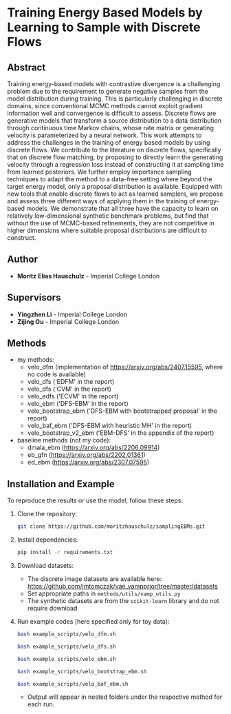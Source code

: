 # Training Energy Based Models by Learning to Sample with Discrete Flows

## Abstract

Training energy-based models with contrastive divergence is a challenging problem due to the requirement to generate negative samples from the model distribution during training. This is particularly challenging in discrete domains, since conventional MCMC methods cannot exploit gradient information well and convergence is difficult to assess. Discrete flows are generative models that transform a source distribution to a data distribution through continuous time Markov chains, whose rate matrix or generating velocity is parameterized by a neural network. This work attempts to address the challenges in the training of energy based models by using discrete flows. We contribute to the literature on discrete flows, specifically that on discrete flow matching, by proposing to directly learn the generating velocity through a regression loss instead of constructing it at sampling time from learned posteriors. We further employ importance sampling techniques to adapt the method to a data-free setting where beyond the target energy model, only a proposal distribution is available. Equipped with new tools that enable discrete flows to act as learned samplers, we propose and assess three different ways of applying them in the training of energy-based models. We demonstrate that all three have the capacity to learn on relatively low-dimensional synthetic benchmark problems, but find that without the use of MCMC-based refinements, they are not competitive in higher dimensions where suitable proposal distributions are difficult to construct.

## Author

- **Moritz Elias Hauschulz** - Imperial College London

## Supervisors

- **Yingzhen Li** - Imperial College London
- **Zijing Ou** - Imperial College London


## Methods
- my methods:
    - velo_dfm (implementation of https://arxiv.org/abs/2407.15595, where no code is available)
    - velo_dfs ('EDFM' in the report)
    - velo_dfs ('CVM' in the report)
    - velo_edfs ('ECVM' in the report)
    - velo_ebm ('DFS-EBM' in the report)
    - velo_bootstrap_ebm ('DFS-EBM with bootstrapped proposal' in the report)
    - velo_baf_ebm ('DFS-EBM with heuristic MH' in the report)
    - velo_bootstrap_v2_ebm ('EBM-DFS' in the appendix of the report)
- baseline methods (not my code): 
    - dmala_ebm (https://arxiv.org/abs/2206.09914)
    - eb_gfn (https://arxiv.org/abs/2202.01361)
    - ed_ebm (https://arxiv.org/abs/2307.07595)

## Installation and Example

To reproduce the results or use the model, follow these steps:

1. Clone the repository:
    ```bash
    git clone https://github.com/moritzhauschulz/samplingEBMs.git
    ```

2. Install dependencies:
    ```bash
    pip install -r requirements.txt
    ```

3. Download datasets:
    - The discrete image datasets are available here: https://github.com/jmtomczak/vae_vampprior/tree/master/datasets
    - Set appropriate paths in `methods/utils/vamp_utils.py`
    - The synthetic datasets are from the `scikit-learn` library and do not require download

4. Run example codes (here specified only for toy data):
    ```bash 
    bash example_scripts/velo_dfm.sh
    ```
    ```bash
    bash example_scripts/velo_dfs.sh
    ```
    ```bash
    bash example_scripts/velo_ebm.sh
    ```
    ```bash
    bash example_scripts/velo_bootstrap_ebm.sh
    ```
    ```bash
    bash example_scripts/velo_baf_ebm.sh
    ```
    - Output will appear in nested folders under the respective method for each run.

